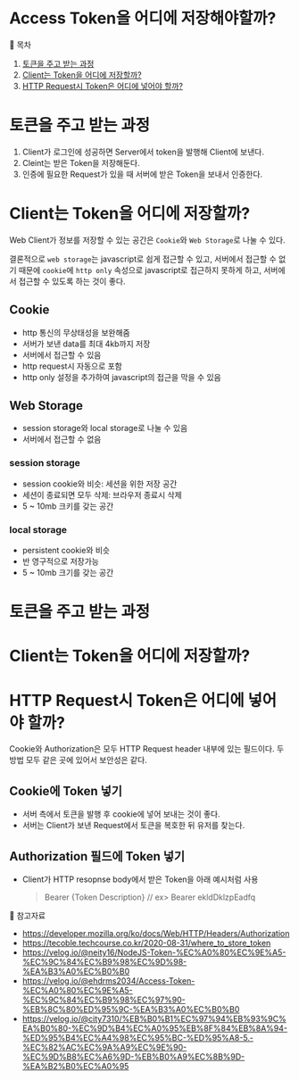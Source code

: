 # Access Token을 어디에 저장해야할까?

📌 목차

1. [토큰을 주고 받는 과정](#-토큰을-주고-받는-과정)
2. [Client는 Token을 어디에 저장할까?](#-client는-token을-어디에-저장할까?)
3. [HTTP Request시 Token은 어디에 넣어야 할까?](#-http-request시-token은-어디에-넣어야-할까?)

# 토큰을 주고 받는 과정

1. Client가 로그인에 성공하면 Server에서 token을 발행해 Client에 보낸다.
2. Cleint는 받은 Token을 저장해둔다.
3. 인증에 필요한 Request가 있을 때 서버에 받은 Token을 보내서 인증한다.

# Client는 Token을 어디에 저장할까?

Web Client가 정보를 저장할 수 있는 공간은 `Cookie`와 `Web Storage`로 나눌 수 있다.

결론적으로 `web storage`는 javascript로 쉽게 접근할 수 있고, 서버에서 접근할 수 없기 때문에 `cookie`에 `http only` 속성으로 javascript로 접근하지 못하게 하고, 서버에서 접근할 수 있도록 하는 것이 좋다.

## Cookie

- http 통신의 무상태성을 보완해줌
- 서버가 보낸 data를 최대 4kb까지 저장
- 서버에서 접근할 수 있음
- http request시 자동으로 포함
- http only 설정을 추가하여 javascript의 접근을 막을 수 있음

## Web Storage

- session storage와 local storage로 나눌 수 있음
- 서버에서 접근할 수 없음

### session storage

- session cookie와 비슷: 세션을 위한 저장 공간
- 세션이 종료되면 모두 삭제: 브라우저 종료시 삭제
- 5 ~ 10mb 크키를 갖는 공간

### local storage

- persistent cookie와 비슷
- 반 영구적으로 저장가능
- 5 ~ 10mb 크기를 갖는 공간

# 토큰을 주고 받는 과정

# Client는 Token을 어디에 저장할까?

# HTTP Request시 Token은 어디에 넣어야 할까?

Cookie와 Authorization은 모두 HTTP Request header 내부에 있는 필드이다. 두 방법 모두 같은 곳에 있어서 보안성은 같다.

## Cookie에 Token 넣기

- 서버 측에서 토큰을 발행 후 cookie에 넣어 보내는 것이 좋다.
- 서버는 Client가 보낸 Request에서 토큰을 복호한 뒤 유저를 찾는다.

## Authorization 필드에 Token 넣기

- Client가 HTTP resopnse body에서 받은 Token을 아래 예시처럼 사용
  > Bearer {Token Description} // ex> Bearer ekldDklzpEadfq

👀 참고자료

- https://developer.mozilla.org/ko/docs/Web/HTTP/Headers/Authorization
- https://tecoble.techcourse.co.kr/2020-08-31/where_to_store_token
- https://velog.io/@neity16/NodeJS-Token-%EC%A0%80%EC%9E%A5-%EC%9C%84%EC%B9%98%EC%9D%98-%EA%B3%A0%EC%B0%B0
- https://velog.io/@ehdrms2034/Access-Token-%EC%A0%80%EC%9E%A5-%EC%9C%84%EC%B9%98%EC%97%90-%EB%8C%80%ED%95%9C-%EA%B3%A0%EC%B0%B0
- https://velog.io/@city7310/%EB%B0%B1%EC%97%94%EB%93%9C%EA%B0%80-%EC%9D%B4%EC%A0%95%EB%8F%84%EB%8A%94-%ED%95%B4%EC%A4%98%EC%95%BC-%ED%95%A8-5.-%EC%82%AC%EC%9A%A9%EC%9E%90-%EC%9D%B8%EC%A6%9D-%EB%B0%A9%EC%8B%9D-%EA%B2%B0%EC%A0%95
